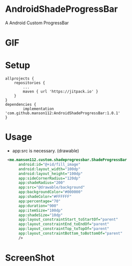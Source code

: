 # AndroidShadeProgressBar
A Android Custom ProgressBar

# GIF

# Setup
```Gradle
allprojects {
	repositories {
		...
		maven { url 'https://jitpack.io' }
	}
}
dependencies {
        implementation 'com.github.manson112:AndroidShadeProgressBar:1.0.1'
}
```

# Usage
- app:src is necessary. (drawable) 
```xml
 <me.manson112.custom.shadeprogressbar.ShadeProgressBar
      android:id="@+id/fill_image"
      android:layout_width="100dp"
      android:layout_height="100dp"
      app:sideCornerRadius="120dp"
      app:shadeRadius="200"
      app:src="@drawable/background"
      app:backgroundColor="#000000"
      app:shadeColor="#FFFFFF"
      app:percentage="70"
      app:duration="900"
      app:itemSize="100dp"
      app:shadeSize="10dp"
      app:layout_constraintStart_toStartOf="parent"
      app:layout_constraintEnd_toEndOf="parent"
      app:layout_constraintTop_toTopOf="parent"
      app:layout_constraintBottom_toBottomOf="parent"
      />
```
# ScreenShot

